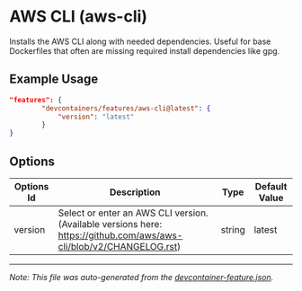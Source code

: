 
# AWS CLI (aws-cli)

Installs the AWS CLI along with needed dependencies. Useful for base Dockerfiles that often are missing required install dependencies like gpg.

## Example Usage

```json
"features": {
        "devcontainers/features/aws-cli@latest": {
            "version": "latest"
        }
}
```

## Options

| Options Id | Description | Type | Default Value |
|-----|-----|-----|-----|
| version | Select or enter an AWS CLI version. (Available versions here: https://github.com/aws/aws-cli/blob/v2/CHANGELOG.rst) | string | latest |

---

_Note: This file was auto-generated from the [devcontainer-feature.json](./devcontainer-feature.json)._
